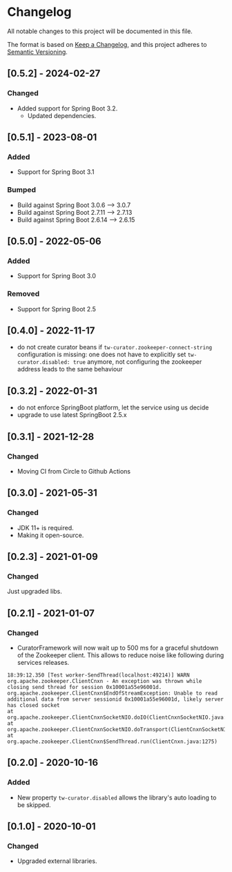 # Changelog

All notable changes to this project will be documented in this file.

The format is based on [Keep a Changelog](https://keepachangelog.com/en/1.0.0/), and this project adheres
to [Semantic Versioning](https://semver.org/spec/v2.0.0.html).

## [0.5.2] - 2024-02-27

### Changed
- Added support for Spring Boot 3.2.
  - Updated dependencies.

## [0.5.1] - 2023-08-01

### Added

* Support for Spring Boot 3.1

### Bumped

* Build against Spring Boot 3.0.6 --> 3.0.7
* Build against Spring Boot 2.7.11 --> 2.7.13
* Build against Spring Boot 2.6.14 --> 2.6.15

## [0.5.0] - 2022-05-06

### Added

* Support for Spring Boot 3.0

### Removed

* Support for Spring Boot 2.5

## [0.4.0] - 2022-11-17

- do not create curator beans if `tw-curator.zookeeper-connect-string` configuration is missing: one does not have to
  explicitly set `tw-curator.disabled: true` anymore, not configuring the zookeeper address leads to the same behaviour

## [0.3.2] - 2022-01-31

- do not enforce SpringBoot platform, let the service using us decide
- upgrade to use latest SpringBoot 2.5.x

## [0.3.1] - 2021-12-28

### Changed

- Moving CI from Circle to Github Actions

## [0.3.0] - 2021-05-31

### Changed

- JDK 11+ is required.
- Making it open-source.

## [0.2.3] - 2021-01-09

### Changed

Just upgraded libs.

## [0.2.1] - 2021-01-07

### Changed

- CuratorFramework will now wait up to 500 ms for a graceful shutdown of the Zookeeper client. This allows to reduce noise like following during
  services releases.

```
18:39:12.350 [Test worker-SendThread(localhost:49214)] WARN  org.apache.zookeeper.ClientCnxn - An exception was thrown while closing send thread for session 0x10001a55e96001d.
org.apache.zookeeper.ClientCnxn$EndOfStreamException: Unable to read additional data from server sessionid 0x10001a55e96001d, likely server has closed socket
at org.apache.zookeeper.ClientCnxnSocketNIO.doIO(ClientCnxnSocketNIO.java:77)
at org.apache.zookeeper.ClientCnxnSocketNIO.doTransport(ClientCnxnSocketNIO.java:350)
at org.apache.zookeeper.ClientCnxn$SendThread.run(ClientCnxn.java:1275)
```

## [0.2.0] - 2020-10-16

### Added

- New property `tw-curator.disabled` allows the library's auto loading to be skipped.

## [0.1.0] - 2020-10-01

### Changed

- Upgraded external libraries.
